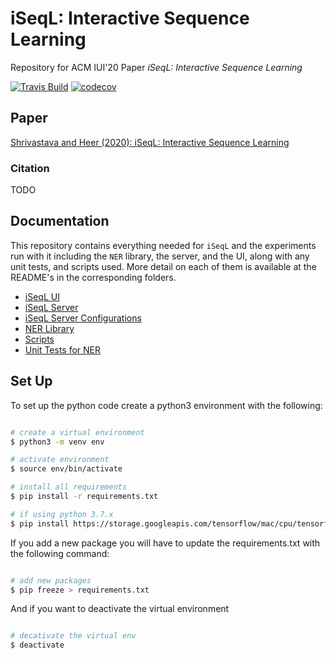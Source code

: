 # iSeqL: Interactive Sequence Learning

Repository for ACM IUI'20 Paper *iSeqL: Interactive Sequence Learning*

[![Travis Build](https://travis-ci.com/AkshatSh/iSeqL.svg?branch=master)](https://travis-ci.com/AkshatSh/iSeqL)
[![codecov](https://codecov.io/gh/AkshatSh/iSeqL/branch/master/graph/badge.svg)](https://codecov.io/gh/AkshatSh/iSeqL)

## Paper

[Shrivastava and Heer (2020): iSeqL: Interactive Sequence Learning](paper.pdf)

### Citation

TODO


## Documentation

This repository contains everything needed for `iSeqL` and the experiments run with it including the `NER` library, the server, and the UI, along with any unit tests, and scripts used. More detail on each of them is available at the README's in the corresponding folders.

* [iSeqL UI](iseql_front_end/README.md)
* [iSeqL Server](iseql_server/README.md)
* [iSeqL Server Configurations](iseql_server/configurations/README.md)
* [NER Library](ner/README.md)
* [Scripts](scripts/README.md)
* [Unit Tests for NER](tests/README.md)

## Set Up

To set up the python code create a python3 environment with the following:

```bash

# create a virtual environment
$ python3 -m venv env

# activate environment
$ source env/bin/activate

# install all requirements
$ pip install -r requirements.txt

# if using python 3.7.x
$ pip install https://storage.googleapis.com/tensorflow/mac/cpu/tensorflow-0.12.0-py3-none-any.whl
```

If you add a new package you will have to update the requirements.txt with the following command:

```bash

# add new packages
$ pip freeze > requirements.txt
```

And if you want to deactivate the virtual environment

```bash

# decativate the virtual env
$ deactivate
```
